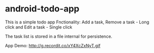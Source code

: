 # android-todo-app
This is a simple todo app
Fnctionality:
Add a task, 
Remove a task - Long click and 
Edit a task - Single click

The task list is stored in a file internal for persistence.


App Demo:
http://g.recordit.co/xY4XcZxNyT.gif

